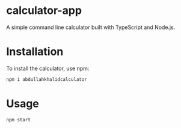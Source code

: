 # calculator-app
A simple command line calculator built with TypeScript and Node.js.

# Installation
To install the calculator, use npm:

```bash
npm i abdullahkhalidcalculator
```

# Usage
```bash
npm start
```
